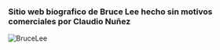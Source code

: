 ### Sitio web biografico de Bruce Lee hecho sin motivos comerciales por Claudio Nuñez 
![BruceLee](assets/img/BuceLee.jpg)

